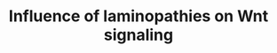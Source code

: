 ---
annotations:
- id: CL:0000062
  parent: native cell
  type: Cell Type Ontology
  value: osteoblast
- id: PW:0000008
  parent: signaling pathway
  type: Pathway Ontology
  value: Wnt signaling pathway
- id: CL:0000134
  parent: stem cell
  type: Cell Type Ontology
  value: mesenchymal stem cell
- id: PW:0000013
  parent: disease pathway
  type: Pathway Ontology
  value: disease pathway
- id: DOID:3911
  parent: genetic disease
  type: Disease Ontology
  value: progeria
- id: CL:0000136
  parent: native cell
  type: Cell Type Ontology
  value: fat cell
- id: CL:0000056
  parent: native cell
  type: Cell Type Ontology
  value: myoblast
authors:
- Zoebarois
- L Dupuis
- Fehrhart
- Egonw
- Eweitz
- Finterly
citedin:
- link: PMC9440113
  title: Machine learning and bioinformatics to identify 8 autophagy-related biomarkers
    and construct gene regulatory networks in dilated cardiomyopathy (2022)
communities:
- RareDiseases
description: 'This pathway represents the different molecular interactions that may
  occur following the dis-regulation of signaling pathways in adipocyte differentiation
  and proliferation.  That may result in the abnormal distribution of white adipose
  tissue, leading to the onset of lipodystrophic syndromes.  This laminopathic pathway
  stems from mutations mainly occurring in the LMNA gene, and can be associated with
  the onset of other laminopathic syndromes due to a malfunction in the lamin A processing
  pathway.  Other laminopathic diseases are associated with LMNA mutations, thus this
  pathway represents the overlapping interactions in such phenotypic diseases. '
last-edited: 2024-07-22
ndex: b1b67415-8b6e-11eb-9e72-0ac135e8bacf
organisms:
- Homo sapiens
redirect_from:
- /index.php/Pathway:WP4844
- /instance/WP4844
- /instance/WP4844_r134352
revision: r134352
schema-jsonld:
- '@context': https://schema.org/
  '@id': https://wikipathways.github.io/pathways/WP4844.html
  '@type': Dataset
  creator:
    '@type': Organization
    name: WikiPathways
  description: 'This pathway represents the different molecular interactions that
    may occur following the dis-regulation of signaling pathways in adipocyte differentiation
    and proliferation.  That may result in the abnormal distribution of white adipose
    tissue, leading to the onset of lipodystrophic syndromes.  This laminopathic pathway
    stems from mutations mainly occurring in the LMNA gene, and can be associated
    with the onset of other laminopathic syndromes due to a malfunction in the lamin
    A processing pathway.  Other laminopathic diseases are associated with LMNA mutations,
    thus this pathway represents the overlapping interactions in such phenotypic diseases. '
  keywords:
  - AGO2
  - APC
  - AXIN1
  - Adiponectin
  - C
  - CCND1
  - CDK6
  - CEBPA
  - CEBPB
  - CEBPD
  - CSNK1A1
  - CSNK1A1L
  - CTNNB1
  - DICER1
  - EMD
  - Emerin
  - Farnesyltransferase
  - GSK3B
  - HES1
  - HES5
  - HMGA2
  - 'Isoprenylcysteine carboxyl methyltransferase '
  - LEF1
  - LMNA
  - MIR33B
  - MIRLET7B
  - Mature lamin A
  - PPARG
  - Prelamin-A
  - Progerin
  - RUNX2
  - SLC2A4
  - SPP1
  - SREBP1c
  - TARBP2
  - TCF7
  - TCF7L1
  - TCF7L2
  - TLE1
  - TOR1AIP1
  - Truncated prelamin-A
  - WNT10B
  - ZMPSTE24
  license: CC0
  name: Influence of laminopathies on Wnt signaling
seo: CreativeWork
title: Influence of laminopathies on Wnt signaling
wpid: WP4844
---